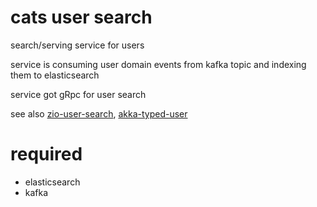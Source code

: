 # cats user search

search/serving service for users 

service is consuming user domain events from kafka topic and indexing them to elasticsearch

service got gRpc for user search


see also [zio-user-search](https://github.com/justcoon/zio-user-search), [akka-typed-user](https://github.com/justcoon/akka-typed-user)

# required

* elasticsearch
* kafka